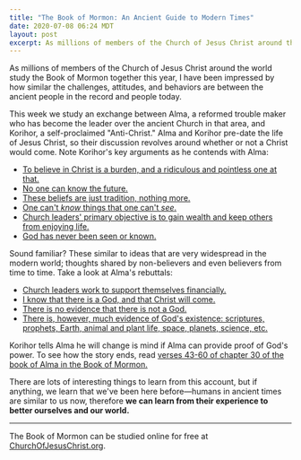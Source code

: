 ```yaml
---
title: "The Book of Mormon: An Ancient Guide to Modern Times"
date: 2020-07-08 06:24 MDT
layout: post
excerpt: As millions of members of the Church of Jesus Christ around the world study the Book of Mormon together this year, I have been impressed by how similar the challenges, attitudes, and behaviors are between the ancient people in the record and people today.
---
```


As millions of members of the Church of Jesus Christ around the world study the Book of Mormon together this year, I have been impressed by how similar the challenges, attitudes, and behaviors are between the ancient people in the record and people today.

This week we study an exchange between Alma, a reformed trouble maker who has become the leader over the ancient Church in that area, and Korihor, a self-proclaimed "Anti-Christ." Alma and Korihor pre-date the life of Jesus Christ, so their discussion revolves around whether or not a Christ would come. Note Korihor's key arguments as he contends with Alma:

* [To believe in Christ is a burden, and a ridiculous and pointless one at that.](https://www.churchofjesuschrist.org/study/scriptures/bofm/alma/30.p13#p13)
* [No one can know the future.](https://www.churchofjesuschrist.org/study/scriptures/bofm/alma/30.p13#p13)
* [These beliefs are just tradition, nothing more.](https://www.churchofjesuschrist.org/study/scriptures/bofm/alma/30.p14#p14)
* [One can't _know_ things that one can't _see_.](https://www.churchofjesuschrist.org/study/scriptures/bofm/alma/30.p15#p15)
* [Church leaders' primary objective is to gain wealth and keep others from enjoying life.](https://www.churchofjesuschrist.org/study/scriptures/bofm/alma/30.p27#p27)
* [God has never been seen or known.](https://www.churchofjesuschrist.org/study/scriptures/bofm/alma/30.p28#p28)

Sound familiar? These similar to ideas that are very widespread in the modern world; thoughts shared by non-believers and even believers from time to time. Take a look at Alma's rebuttals:

* [Church leaders work to support themselves financially.](https://www.churchofjesuschrist.org/study/scriptures/bofm/alma/30.p32-p34#p32)
* [I know that there is a God, and that Christ will come.](https://www.churchofjesuschrist.org/study/scriptures/bofm/alma/30.p39#p39)
* [There is no evidence that there is not a God.](https://www.churchofjesuschrist.org/study/scriptures/bofm/alma/30.p40#p40)
* [There is, however, much evidence of God's existence: scriptures, prophets, Earth, animal and plant life, space, planets, science, etc.](https://www.churchofjesuschrist.org/study/scriptures/bofm/alma/30.p44#p44)

Korihor tells Alma he will change is mind if Alma can provide proof of God's power. To see how the story ends, read [verses 43-60 of chapter 30 of the book of Alma in the Book of Mormon.](https://www.churchofjesuschrist.org/study/scriptures/bofm/alma/30.p43-p60#p43)

There are lots of interesting things to learn from this account, but if anything, we learn that we've been here before—humans in ancient times are similar to us now, therefore **we can learn from their experience to better ourselves and our world.**

---

The Book of Mormon can be studied online for free at [ChurchOfJesusChrist.org](https://www.churchofjesuschrist.org/study/scriptures/bofm).
